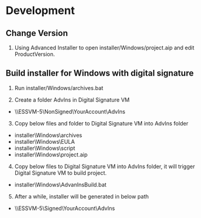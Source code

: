 # Development

## Change Version

1. Using Advanced Installer to open installer/Windows/project.aip and edit ProductVersion.

## Build installer for Windows with digital signature

1. Run installer/Windows/archives.bat

2. Create a folder AdvIns in Digital Signature VM
  * \\\ESSVM-5\NonSigned\YourAccount\AdvIns

3. Copy below files and folder to Digital Signature VM into AdvIns folder
  * installer\Windows\archives
  * installer\Windows\EULA
  * installer\Windows\script
  * installer\Windows\project.aip

4. Copy below files to Digital Signature VM into AdvIns folder, it will trigger Digital Signature VM to build project.
  * installer\Windows\AdvanInsBuild.bat

5. After a while, installer will be generated in below path
  * \\\ESSVM-5\Signed\YourAccount\AdvIns
